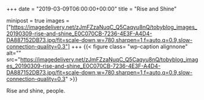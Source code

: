 +++
date = "2019-03-09T06:00:00+00:00"
title = "Rise and Shine"

minipost = true
images = ["https://imagedelivery.net/zJmFZzaNuqC_Q5Caqyu8nQ/tobyblog_images_20190309-rise-and-shine_E0C070CB-7236-4E3F-A4D4-DA887152DB73.jpg/fit=scale-down,w=780,sharpen=1,f=auto,q=0.9,slow-connection-quality=0.3"]
+++
{{< figure class= "wp-caption alignnone" alt="" src="https://imagedelivery.net/zJmFZzaNuqC_Q5Caqyu8nQ/tobyblog_images_20190309-rise-and-shine_E0C070CB-7236-4E3F-A4D4-DA887152DB73.jpg/fit=scale-down,w=780,sharpen=1,f=auto,q=0.9,slow-connection-quality=0.3" >}}

Rise and shine, people. 
